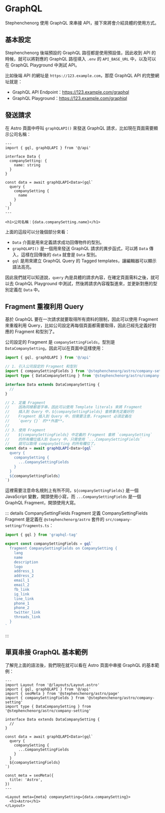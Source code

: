 # GraphQL

Stephenchenorg 使用 GraphQL 來串接 API，接下來將會介紹具體的使用方式。

## 基本設定

Stephenchenorg 後端預設的 GraphQL 路徑都是使用預設值，因此收到 API 的時候，就可以將對應的 GraphQL 路徑填入 `.env` 的 `API_BASE_URL` 中，以及可以在 GraphQL Playground 中測試 API。

比如後端 API 的網址是 `https://123.example.com`，那麼 GraphQL API 的完整網址就是：

* GraphQL API Endpoint：https://123.example.com/graphql
* GraphQL Playground：https://123.example.com/graphiql

## 發送請求

在 Astro 頁面中呼叫 `graphQLAPI()` 來發送 GraphQL 請求，比如現在頁面需要顯示公司名稱：

```astro
---
import { gql, graphQLAPI } from '@/api'

interface Data {
  companySetting: {
    name: string
  }
}

const data = await graphQLAPI<Data>(gql`
  query {
    companySetting {
      name
    }
  }
`)
---

<h1>公司名稱：{data.companySetting.name}</h1>
```

上面的這段可以分幾個部分來看：

* `Data` 介面是用來定義請求成功回傳物件的型別。
* `graphQLAPI()` 是一個用來發送 GraphQL 請求的異步函式，可以將 `Data` 傳入，這樣在回傳後的 `data` 就會是 `Data` 型別。
* `gql` 是用來建立 GraphQL Query 的 Tagged templates，讓編輯器可以顯示語法高亮。

因此我們就可以知道說，`query` 內是具體的請求內容，在確定頁面需料之後，就可以去 GraphQL Playground 中測試，然後將請求內容複製進來，並更新對應的型別定義在 `Data` 中。

## Fragment 重複利用 Query

基於 GraphQL 要在一次請求就要取得所有資料的限制，因此可以使用 Fragment 來重複利用 Query，比如公司設定再每個頁面都需要取得，因此已經先定義好對應的 Fragment 和型別了。

公司設定的 Fragment 是 `companySettingFields`，型別是 `DataCompanySetting`，因此可以在頁面中這樣使用：

```ts
import { gql, graphQLAPI } from '@/api'

// 1. 引入公司設定的 Fragment 和型別
import { companySettingFields } from '@stephenchenorg/astro/company-setting'
import type { DataCompanySetting } from '@stephenchenorg/astro/company-setting'

interface Data extends DataCompanySetting {
  //
}

// 2. 定義 Fragment
//    因為同樣都是字串，因此可以使用 Template literals 來將 Fragment
//    插入到 Query 中，${companySettingFields} 會將事先定義好的
//    Fragment 插入到 Query 中，但需要注意，Fragment 必須定義在
//    `query {}` 的**外面**。
//
// 3. 使用 Fragment
//    ${companySettingFields} 中定義的 Fragment 會將 `companySetting`
//    的所有欄位插入到 Query 中，只需使用 `...CompanySettingFields`
//    就可以取得 companySetting 的所有欄位了。
const data = await graphQLAPI<Data>(gql`
  query {
    companySetting {
      ...CompanySettingFields
    }
  }
  ${companySettingFields}
`)
```

這裡需要注意命名規則上有所不同，`${companySettingFields}` 是一個 JavaScript 變數，開頭使用小寫，而 `...CompanySettingFields` 是一個 GraphQL Fragment，開頭使用大寫。

::: details CompanySettingFields Fragment 定義
CompanySettingFields Fragment 是定義在 `@stephenchenorg/astro` 套件的 `src/company-setting/fragments.ts`：

```ts
import { gql } from 'graphql-tag'

export const companySettingFields = gql`
  fragment CompanySettingFields on CompanySetting {
    lang
    name
    description
    logo
    address_1
    address_2
    email_1
    email_2
    fb_link
    ig_link
    line_link
    phone_1
    phone_2
    twitter_link
    threads_link
  }
`
```
:::

## 單頁串接 GraphQL 基本範例

了解完上面的語法後，我們現在就可以看在 Astro 頁面中串接 GraphQL 的基本範例：

```astro
---
import Layout from '@/layouts/Layout.astro'
import { gql, graphQLAPI } from '@/api'
import { seoMeta } from '@stephenchenorg/astro/page'
import { companySettingFields } from '@stephenchenorg/astro/company-setting'
import type { DataCompanySetting } from '@stephenchenorg/astro/company-setting'

interface Data extends DataCompanySetting {
  //
}

const data = await graphQLAPI<Data>(gql`
  query {
    companySetting {
      ...CompanySettingFields
    }
  }
  ${companySettingFields}
`)

const meta = seoMeta({
  title: 'Astro',
})
---

<Layout meta={meta} companySetting={data.companySetting}>
  <h1>Astro</h1>
</Layout>
```
